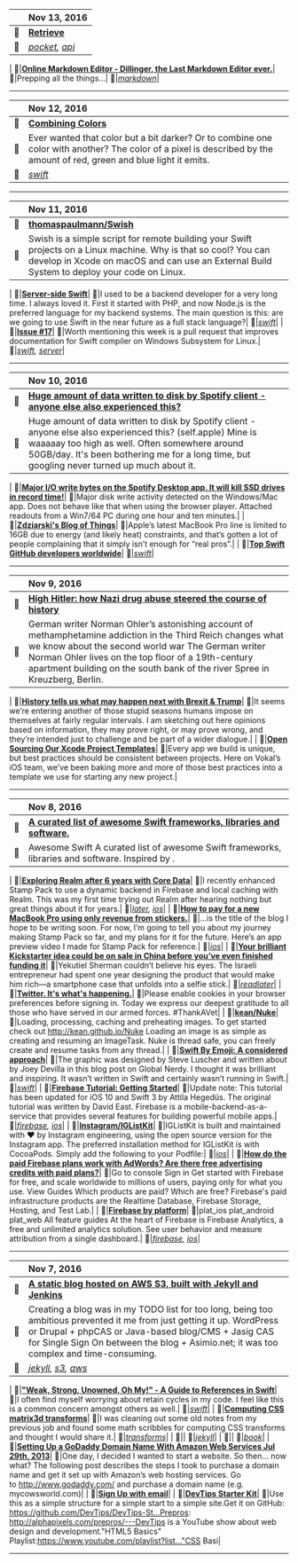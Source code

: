 ||Nov 13, 2016|
:---|:---|
:link:|**[Retrieve](https://getpocket.com/developer/docs/v3/retrieve)**|
:bookmark:|*[pocket](https://getpocket.com/a/queue/list/pocket/), [api](https://getpocket.com/a/queue/list/api/)*|
|
:link:|**[Online Markdown Editor - Dillinger, the Last Markdown Editor ever.](http://dillinger.io/)**|
:page_facing_up:|Prepping all the things...|
:bookmark:|*[markdown](https://getpocket.com/a/queue/list/markdown/)*|
***

||Nov 12, 2016|
:---|:---|
:link:|**[Combining Colors](https://www.weheartswift.com/combining-colors/)**|
:page_facing_up:|Ever wanted that color but a bit darker? Or to combine one color with another?  The color of a pixel is described by the amount of red, green and blue light it emits.|
:bookmark:|*[swift](https://getpocket.com/a/queue/list/swift/)*|
***

||Nov 11, 2016|
:---|:---|
:link:|**[thomaspaulmann/Swish](https://github.com/thomaspaulmann/Swish/blob/master/README.md)**|
:page_facing_up:|Swish is a simple script for remote building your Swift projects on a Linux machine. Why is that so cool? You can develop in Xcode on macOS and can use an External Build System to deploy your code on Linux.|
|
:link:|**[Server-side Swift](https://theswiftdev.com/2016/11/09/server-side-swift/)**|
:page_facing_up:|I used to be a backend developer for a very long time. I always loved it. First it started with PHP, and now Node.js is the preferred language for my backend systems. The main question is this: are we going to use Swift in the near future as a full stack language?|
:bookmark:|*[swift](https://getpocket.com/a/queue/list/swift/)*|
|
:link:|**[Issue #17](https://www.serverswift.tech/2016/11/11/issue17.html)**|
:page_facing_up:|Worth mentioning this week is a pull request that improves documentation for Swift compiler on Windows Subsystem for Linux.|
:bookmark:|*[swift](https://getpocket.com/a/queue/list/swift/), [server](https://getpocket.com/a/queue/list/server/)*|
***

||Nov 10, 2016|
:---|:---|
:link:|**[Huge amount of data written to disk by Spotify client - anyone else also experienced this?](https://www.reddit.com/r/apple/comments/56auoi/huge_amount_of_data_written_to_disk_by_spotify/d92z8i6/)**|
:page_facing_up:|Huge amount of data written to disk by Spotify client - anyone else also experienced this? (self.apple)  Mine is waaaaay too high as well. Often somewhere around 50GB/day. It's been bothering me for a long time, but googling never turned up much about it.|
|
:link:|**[Major I/O write bytes on the Spotify Desktop app. It will kill SSD drives in record time!](https://community.spotify.com/t5/Ongoing-Issues/Major-I-O-write-bytes-on-the-Spotify-Desktop-app-It-will-kill/idi-p/1476745/page/3#comments)**|
:page_facing_up:|Major disk write activity detected on the Windows/Mac app. Does not behave like that when using the browser player.  Attached readouts from a Win7/64 PC during one hour and ten minutes.|
|
:link:|**[Zdziarski's Blog of Things](https://www.zdziarski.com/blog/?p=6355)**|
:page_facing_up:|Apple’s latest MacBook Pro line is limited to 16GB due to energy (and likely heat) constraints, and that’s gotten a lot of people complaining that it simply isn’t enough for “real pros”.|
|
:link:|**[Top Swift GitHub developers worldwide](http://github-awards.com/users?language=swift)**|
:bookmark:|*[swift](https://getpocket.com/a/queue/list/swift/)*|
***

||Nov 9, 2016|
:---|:---|
:link:|**[High Hitler: how Nazi drug abuse steered the course of history](https://www.theguardian.com/books/2016/sep/25/blitzed-norman-ohler-adolf-hitler-nazi-drug-abuse-interview)**|
:page_facing_up:|German writer Norman Ohler’s astonishing account of methamphetamine addiction in the Third Reich changes what we know about the second world war The German writer Norman Ohler lives on the top floor of a 19th-century apartment building on the south bank of the river Spree in Kreuzberg, Berlin.|
|
:link:|**[History tells us what may happen next with Brexit & Trump](https://medium.com/@theonlytoby/history-tells-us-what-will-happen-next-with-brexit-trump-a3fefd154714)**|
:page_facing_up:|It seems we’re entering another of those stupid seasons humans impose on themselves at fairly regular intervals. I am sketching out here opinions based on information, they may prove right, or may prove wrong, and they’re intended just to challenge and be part of a wider dialogue.|
|
:link:|**[Open Sourcing Our Xcode Project Templates](https://www.vokal.io/labs/open-sourcing-our-xcode-project-templates)**|
:page_facing_up:|Every app we build is unique, but best practices should be consistent between projects. Here on Vokal’s iOS team, we’ve been baking more and more of those best practices into a template we use for starting any new project.|
***

||Nov 8, 2016|
:---|:---|
:link:|**[A curated list of awesome Swift frameworks, libraries and software.](https://github.com/Wolg/awesome-swift#third-party-apis)**|
:page_facing_up:|Awesome Swift A curated list of awesome Swift frameworks, libraries and software. Inspired by .|
|
:link:|**[Exploring Realm after 6 years with Core Data](https://medium.com/@ishabazz/exploring-realm-after-6-years-with-core-data-fc48a8a26605)**|
:page_facing_up:|I recently enhanced Stamp Pack to use a dynamic backend in Firebase and local caching with Realm. This was my first time trying out Realm after hearing nothing but great things about it for years.|
:bookmark:|*[later](https://getpocket.com/a/queue/list/later/), [ios](https://getpocket.com/a/queue/list/ios/)*|
|
:link:|**[How to pay for a new MacBook Pro using only revenue from stickers.](https://medium.com/@ishabazz/how-to-pay-for-a-new-macbook-pro-using-only-revenue-from-stickers-582852fb27f4)**|
:page_facing_up:|…is the title of the blog I hope to be writing soon. For now, I’m going to tell you about my journey making Stamp Pack so far, and my plans for it for the future.  Here’s an app preview video I made for Stamp Pack for reference.|
:bookmark:|*[ios](https://getpocket.com/a/queue/list/ios/)*|
|
:link:|**[Your brilliant Kickstarter idea could be on sale in China before you’ve even finished funding it](http://qz.com/771727/chinas-factories-in-shenzhen-can-copy-products-at-breakneck-speed-and-its-time-for-the-rest-of-the-world-to-get-over-it/)**|
:page_facing_up:|Yekutiel Sherman couldn’t believe his eyes.  The Israeli entrepreneur had spent one year designing the product that would make him rich—a smartphone case that unfolds into a selfie stick.|
:bookmark:|*[readlater](https://getpocket.com/a/queue/list/readlater/)*|
|
:link:|**[Twitter. It's what's happening.](https://twitter.com)**|
:page_facing_up:|Please enable cookies in your browser preferences before signing in.  Today we express our deepest gratitude to all those who have served in our armed forces. #ThankAVet|
|
:link:|**[kean/Nuke](https://github.com/kean/Nuke)**|
:page_facing_up:|Loading, processing, caching and preheating images. To get started check out http://kean.github.io/Nuke  Loading an image is as simple as creating and resuming an ImageTask. Nuke is thread safe, you can freely create and resume tasks from any thread.|
|
:link:|**[Swift By Emoji: A considered approach](http://ericasadun.com/2016/11/08/swift-by-emoji-a-considered-approach/)**|
:page_facing_up:|The graphic was designed by Steve Luscher and written about by Joey Devilla in this blog post on Global Nerdy. I thought it was brilliant and inspiring.  It wasn’t written in Swift and certainly wasn’t running in Swift.|
:bookmark:|*[swift](https://getpocket.com/a/queue/list/swift/)*|
|
:link:|**[Firebase Tutorial: Getting Started](https://www.raywenderlich.com/139322/firebase-tutorial-getting-started-2)**|
:page_facing_up:|Update note: This tutorial has been updated for iOS 10 and Swift 3 by Attila Hegedüs. The original tutorial was written by David East.  Firebase is a mobile-backend-as-a-service that provides several features for building powerful mobile apps.|
:bookmark:|*[firebase](https://getpocket.com/a/queue/list/firebase/), [ios](https://getpocket.com/a/queue/list/ios/)*|
|
:link:|**[Instagram/IGListKit](https://github.com/Instagram/IGListKit)**|
:page_facing_up:|IGListKit is built and maintained with ❤️ by Instagram engineering, using the open source version for the Instagram app.  The preferred installation method for IGListKit is with CocoaPods. Simply add the following to your Podfile:|
:bookmark:|*[ios](https://getpocket.com/a/queue/list/ios/)*|
|
:link:|**[How do the paid Firebase plans work with AdWords? Are there free advertising credits with paid plans?](https://firebase.google.com/pricing/)**|
:page_facing_up:|Go to console Sign in Get started with Firebase for free, and scale worldwide to millions of users, paying only for what you use. View Guides Which products are paid? Which are free?  Firebase's paid infrastructure products are the Realtime Database, Firebase Storage, Hosting, and Test Lab.|
|
:link:|**[Firebase by platform](https://firebase.google.com/docs/)**|
:page_facing_up:|plat_ios plat_android plat_web All feature guides At the heart of Firebase is Firebase Analytics, a free and unlimited analytics solution. See user behavior and measure attribution from a single dashboard.|
:bookmark:|*[firebase](https://getpocket.com/a/queue/list/firebase/), [ios](https://getpocket.com/a/queue/list/ios/)*|
***

||Nov 7, 2016|
:---|:---|
:link:|**[A static blog hosted on AWS S3, built with Jekyll and Jenkins](http://tech.asimio.net/2015/09/27/A-static-blog-hosted-at-Amazon-S3-built-with-Jekyll-and-Jenkins.html)**|
:page_facing_up:|Creating a blog was in my TODO list for too long, being too ambitious prevented it me from just getting it up. WordPress or Drupal + phpCAS or Java-based blog/CMS + Jasig CAS for Single Sign On between the blog + Asimio.net; it was too complex and time-consuming.|
:bookmark:|*[jekyll](https://getpocket.com/a/queue/list/jekyll/), [s3](https://getpocket.com/a/queue/list/s3/), [aws](https://getpocket.com/a/queue/list/aws/)*|
|
:link:|**["Weak, Strong, Unowned, Oh My!" - A Guide to References in Swift](http://krakendev.io/blog/weak-and-unowned-references-in-swift)**|
:page_facing_up:|I often find myself worrying about retain cycles in my code. I feel like this is a common concern amongst others as well.|
:bookmark:|*[swift](https://getpocket.com/a/queue/list/swift/)*|
|
:link:|**[Computing CSS matrix3d transforms](http://franklinta.com/2014/09/08/computing-css-matrix3d-transforms/)**|
:page_facing_up:|I was cleaning out some old notes from my previous job and found some math scribbles for computing CSS transforms and thought I would share it.|
:bookmark:|*[transforms](https://getpocket.com/a/queue/list/transforms/)*|
|
:link:|**[](https://www.andrewmunsell.com/course/learning-jekyll-by-example/)**|
:bookmark:|*[jekyll](https://getpocket.com/a/queue/list/jekyll/)*|
|
:link:|**[](https://www.amazon.com/gp/product/1617292397/ref=as_li_tl?ie=UTF8&camp=1789&creative=9325&creativeASIN=1617292397&linkCode=&tag=asimio-20&linkId=)**|
:bookmark:|*[book](https://getpocket.com/a/queue/list/book/)*|
|
:link:|**[Setting Up a GoDaddy Domain Name With Amazon Web Services Jul 29th, 2013](http://mycowsworld.com/blog/2013/07/29/setting-up-a-godaddy-domain-name-with-amazon-web-services/)**|
:page_facing_up:|One day, I decided I wanted to start a website. So then… now what? The following post describes the steps I took to purchase a domain name and get it set up with Amazon’s web hosting services.  Go to http://www.godaddy.com/ and purchase a domain name (e.g. mycowsworld.com)|
|
:link:|**[Sign Up with email](https://getpocket.com/installed/)**|
|
:link:|**[DevTips Starter Kit](http://www.youtube.com/watch?v=GTBaQ2DcGUk)**|
:page_facing_up:|Use this as a simple structure for a simple start to a simple site.Get it on GitHub: https://github.com/DevTips/DevTips-St...Prepros: http://alphapixels.com/prepros/---DevTips is a YouTube show about web design and development."HTML5 Basics" Playlist:https://www.youtube.com/playlist?list..."CSS Basi|
***
